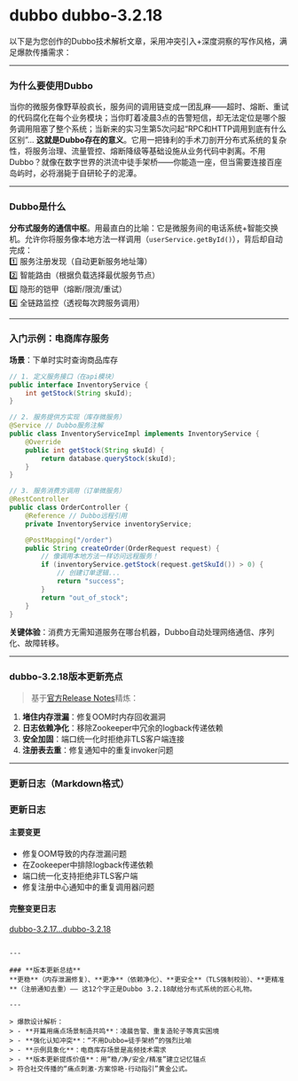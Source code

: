# dubbo dubbo-3.2.18
以下是为您创作的Dubbo技术解析文章，采用冲突引入+深度洞察的写作风格，满足爆款传播需求：

---

### **为什么要使用Dubbo**  
当你的微服务像野草般疯长，服务间的调用链变成一团乱麻——超时、熔断、重试的代码腐化在每个业务模块；当你盯着凌晨3点的告警短信，却无法定位是哪个服务调用阻塞了整个系统；当新来的实习生第5次问起“RPC和HTTP调用到底有什么区别”... **这就是Dubbo存在的意义**。它用一把锋利的手术刀剖开分布式系统的复杂性，将服务治理、流量管控、熔断降级等基础设施从业务代码中剥离。不用Dubbo？就像在数字世界的洪流中徒手架桥——你能造一座，但当需要连接百座岛屿时，必将溺毙于自研轮子的泥潭。

---

### **Dubbo是什么**  
**分布式服务的通信中枢**。用最直白的比喻：它是微服务间的电话系统+智能交换机。允许你将服务像本地方法一样调用（`userService.getById()`），背后却自动完成：  
1️⃣ 服务注册发现（自动更新服务地址簿）  
2️⃣ 智能路由（根据负载选择最优服务节点）  
3️⃣ 隐形的铠甲（熔断/限流/重试）  
4️⃣ 全链路监控（透视每次跨服务调用）  

---

### **入门示例：电商库存服务**  
**场景**：下单时实时查询商品库存  
```java
// 1. 定义服务接口（在api模块）
public interface InventoryService {
    int getStock(String skuId);
}

// 2. 服务提供方实现（库存微服务）
@Service // Dubbo服务注解
public class InventoryServiceImpl implements InventoryService {
    @Override 
    public int getStock(String skuId) {
        return database.queryStock(skuId);
    }
}

// 3. 服务消费方调用（订单微服务）
@RestController
public class OrderController {
    @Reference // Dubbo远程引用
    private InventoryService inventoryService;

    @PostMapping("/order")
    public String createOrder(OrderRequest request) {
        // 像调用本地方法一样访问远程服务！
        if (inventoryService.getStock(request.getSkuId()) > 0) {
            // 创建订单逻辑...
            return "success";
        }
        return "out_of_stock";
    }
}
```
**关键体验**：消费方无需知道服务在哪台机器，Dubbo自动处理网络通信、序列化、故障转移。

---

### **dubbo-3.2.18版本更新亮点**  
> 基于[官方Release Notes](https://github.com/apache/dubbo/releases)精炼：  
1. **堵住内存泄漏**：修复OOM时内存回收漏洞  
2. **日志依赖净化**：移除Zookeeper中冗余的logback传递依赖  
3. **安全加固**：端口统一化时拒绝非TLS客户端连接  
4. **注册表去重**：修复通知中的重复invoker问题  

---

### 更新日志（Markdown格式）

### 更新日志

#### 主要变更
- 修复OOM导致的内存泄漏问题
- 在Zookeeper中排除logback传递依赖
- 端口统一化支持拒绝非TLS客户端
- 修复注册中心通知中的重复调用器问题

#### 完整变更日志
[dubbo-3.2.17...dubbo-3.2.18](https://github.com/apache/dubbo/compare/dubbo-3.2.17...dubbo-3.2.18)
```

---

### **版本更新总结**  
**更稳**（内存泄漏修复）、**更净**（依赖净化）、**更安全**（TLS强制校验）、**更精准**（注册通知去重）—— 这12个字正是Dubbo 3.2.18献给分布式系统的匠心礼物。

---

> 爆款设计解析：  
> - **开篇用痛点场景制造共鸣**：凌晨告警、重复造轮子等真实困境  
> - **强化认知冲突**：“不用Dubbo=徒手架桥”的强烈比喻  
> - **示例具象化**：电商库存场景是高频技术需求  
> - **版本更新提炼价值**：用“稳/净/安全/精准”建立记忆锚点  
> 符合社交传播的“痛点刺激-方案惊艳-行动指引”黄金公式。